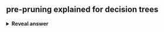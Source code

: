 ## pre-pruning explained for decision trees
<details>
<summary><b>Reveal answer</b></summary>
Have a minimum number of samples going through each node.<br><br>Have a maximum depth<br><br><img src="../../../../../media/paste-47ad70c63e4d68d0d382f46bc55349442d8180f9.jpg">
</details>
